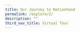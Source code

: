 ```yaml
---
title: Our Journey to Nationhood
permalink: /explore/2/
description: ""
third_nav_title: Virtual Tour
---
```


